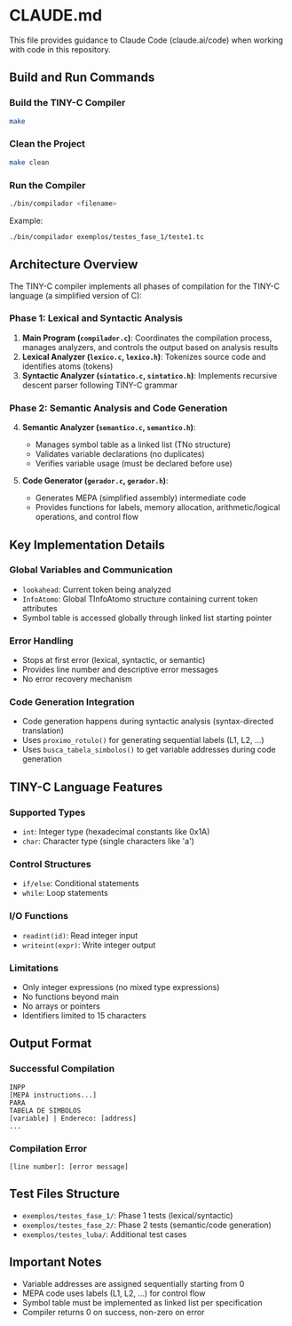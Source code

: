 # CLAUDE.md

This file provides guidance to Claude Code (claude.ai/code) when working with code in this repository.

## Build and Run Commands

### Build the TINY-C Compiler
```bash
make
```

### Clean the Project
```bash
make clean
```

### Run the Compiler
```bash
./bin/compilador <filename>
```
Example:
```bash
./bin/compilador exemplos/testes_fase_1/teste1.tc
```

## Architecture Overview

The TINY-C compiler implements all phases of compilation for the TINY-C language (a simplified version of C):

### Phase 1: Lexical and Syntactic Analysis
1. **Main Program (`compilador.c`)**: Coordinates the compilation process, manages analyzers, and controls the output based on analysis results
2. **Lexical Analyzer (`lexico.c`, `lexico.h`)**: Tokenizes source code and identifies atoms (tokens)
3. **Syntactic Analyzer (`sintatico.c`, `sintatico.h`)**: Implements recursive descent parser following TINY-C grammar

### Phase 2: Semantic Analysis and Code Generation
4. **Semantic Analyzer (`semantico.c`, `semantico.h`)**: 
   - Manages symbol table as a linked list (TNo structure)
   - Validates variable declarations (no duplicates)
   - Verifies variable usage (must be declared before use)
   
5. **Code Generator (`gerador.c`, `gerador.h`)**: 
   - Generates MEPA (simplified assembly) intermediate code
   - Provides functions for labels, memory allocation, arithmetic/logical operations, and control flow

## Key Implementation Details

### Global Variables and Communication
- `lookahead`: Current token being analyzed
- `InfoAtomo`: Global TInfoAtomo structure containing current token attributes
- Symbol table is accessed globally through linked list starting pointer

### Error Handling
- Stops at first error (lexical, syntactic, or semantic)
- Provides line number and descriptive error messages
- No error recovery mechanism

### Code Generation Integration
- Code generation happens during syntactic analysis (syntax-directed translation)
- Uses `proximo_rotulo()` for generating sequential labels (L1, L2, ...)
- Uses `busca_tabela_simbolos()` to get variable addresses during code generation

## TINY-C Language Features

### Supported Types
- `int`: Integer type (hexadecimal constants like 0x1A)
- `char`: Character type (single characters like 'a')

### Control Structures
- `if/else`: Conditional statements
- `while`: Loop statements

### I/O Functions
- `readint(id)`: Read integer input
- `writeint(expr)`: Write integer output

### Limitations
- Only integer expressions (no mixed type expressions)
- No functions beyond main
- No arrays or pointers
- Identifiers limited to 15 characters

## Output Format

### Successful Compilation
```
INPP
[MEPA instructions...]
PARA
TABELA DE SIMBOLOS
[variable] | Endereco: [address]
...
```

### Compilation Error
```
[line number]: [error message]
```

## Test Files Structure

- `exemplos/testes_fase_1/`: Phase 1 tests (lexical/syntactic)
- `exemplos/testes_fase_2/`: Phase 2 tests (semantic/code generation)
- `exemplos/testes_luba/`: Additional test cases

## Important Notes

- Variable addresses are assigned sequentially starting from 0
- MEPA code uses labels (L1, L2, ...) for control flow
- Symbol table must be implemented as linked list per specification
- Compiler returns 0 on success, non-zero on error